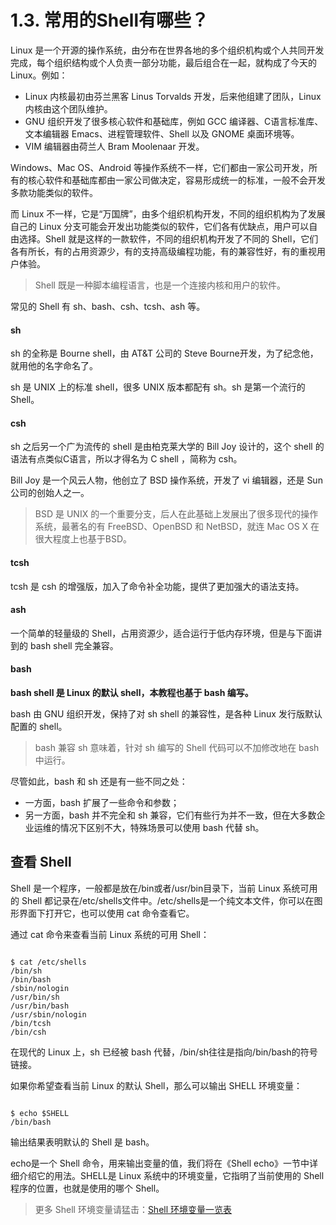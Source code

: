 # 1.3. 常用的Shell有哪些？
Linux 是一个开源的操作系统，由分布在世界各地的多个组织机构或个人共同开发完成，每个组织结构或个人负责一部分功能，最后组合在一起，就构成了今天的 Linux。例如：
* Linux 内核最初由芬兰黑客 Linus Torvalds 开发，后来他组建了团队，Linux 内核由这个团队维护。
* GNU 组织开发了很多核心软件和基础库，例如 GCC 编译器、C语言标准库、文本编辑器 Emacs、进程管理软件、Shell 以及 GNOME 桌面环境等。
* VIM 编辑器由荷兰人 Bram Moolenaar 开发。

Windows、Mac OS、Android 等操作系统不一样，它们都由一家公司开发，所有的核心软件和基础库都由一家公司做决定，容易形成统一的标准，一般不会开发多款功能类似的软件。

而 Linux 不一样，它是“万国牌”，由多个组织机构开发，不同的组织机构为了发展自己的 Linux 分支可能会开发出功能类似的软件，它们各有优缺点，用户可以自由选择。Shell 就是这样的一款软件，不同的组织机构开发了不同的 Shell，它们各有所长，有的占用资源少，有的支持高级编程功能，有的兼容性好，有的重视用户体验。

> Shell 既是一种脚本编程语言，也是一个连接内核和用户的软件。

常见的 Shell 有 sh、bash、csh、tcsh、ash 等。

#### sh
sh 的全称是 Bourne shell，由 AT&T 公司的 Steve Bourne开发，为了纪念他，就用他的名字命名了。

sh 是 UNIX 上的标准 shell，很多 UNIX 版本都配有 sh。sh 是第一个流行的 Shell。

#### csh
sh 之后另一个广为流传的 shell 是由柏克莱大学的 Bill Joy 设计的，这个 shell 的语法有点类似C语言，所以才得名为 C shell ，简称为 csh。

Bill Joy 是一个风云人物，他创立了 BSD 操作系统，开发了 vi 编辑器，还是 Sun 公司的创始人之一。

> BSD 是 UNIX 的一个重要分支，后人在此基础上发展出了很多现代的操作系统，最著名的有 FreeBSD、OpenBSD 和 NetBSD，就连 Mac OS X 在很大程度上也基于BSD。

#### tcsh
tcsh 是 csh 的增强版，加入了命令补全功能，提供了更加强大的语法支持。

#### ash
一个简单的轻量级的 Shell，占用资源少，适合运行于低内存环境，但是与下面讲到的 bash shell 完全兼容。

#### bash
**bash shell 是 Linux 的默认 shell，本教程也基于 bash 编写。**

bash 由 GNU 组织开发，保持了对 sh shell 的兼容性，是各种 Linux 发行版默认配置的 shell。

> bash 兼容 sh 意味着，针对 sh 编写的 Shell 代码可以不加修改地在 bash 中运行。

尽管如此，bash 和 sh 还是有一些不同之处：
* 一方面，bash 扩展了一些命令和参数；
* 另一方面，bash 并不完全和 sh 兼容，它们有些行为并不一致，但在大多数企业运维的情况下区别不大，特殊场景可以使用 bash 代替 sh。

## 查看 Shell

Shell 是一个程序，一般都是放在/bin或者/usr/bin目录下，当前 Linux 系统可用的 Shell 都记录在/etc/shells文件中。/etc/shells是一个纯文本文件，你可以在图形界面下打开它，也可以使用 cat 命令查看它。

通过 cat 命令来查看当前 Linux 系统的可用 Shell：

```ruby{.line-numbers}

$ cat /etc/shells
/bin/sh
/bin/bash
/sbin/nologin
/usr/bin/sh
/usr/bin/bash
/usr/sbin/nologin
/bin/tcsh
/bin/csh
```
在现代的 Linux 上，sh 已经被 bash 代替，/bin/sh往往是指向/bin/bash的符号链接。

如果你希望查看当前 Linux 的默认 Shell，那么可以输出 SHELL 环境变量：

```ruby{.line-numbers}

$ echo $SHELL
/bin/bash
```
输出结果表明默认的 Shell 是 bash。

echo是一个 Shell 命令，用来输出变量的值，我们将在《Shell echo》一节中详细介绍它的用法。SHELL是 Linux 系统中的环境变量，它指明了当前使用的 Shell 程序的位置，也就是使用的哪个 Shell。

> 更多 Shell 环境变量请猛击：[Shell 环境变量一览表](../annex/shell1.md)

